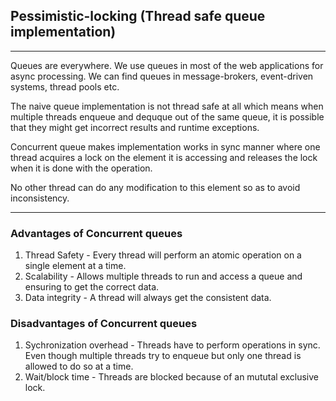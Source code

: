 ## Pessimistic-locking (Thread safe queue implementation)

<hr>

Queues are everywhere. We use queues in most of the web applications for async processing. We can find queues in message-brokers, event-driven systems, thread pools etc.  

The naive queue implementation is not thread safe at all which means when multiple threads enqueue and dequque out of the same queue, it is possible that they might get incorrect results and runtime exceptions.

Concurrent queue makes implementation works in sync manner where one thread acquires a lock on the element it is accessing and releases the lock when it is done with the operation. 

No other thread can do any modification to this element so as to avoid inconsistency.

<hr>

### Advantages of Concurrent queues
1. Thread Safety - Every thread will perform an atomic operation on a single element at a time.
2. Scalability - Allows multiple threads to run and access a queue and ensuring to get the correct data.
3. Data integrity - A thread will always get the consistent data.

### Disadvantages of Concurrent queues
1. Sychronization overhead - Threads have to perform operations in sync. Even though multiple threads try to enqueue but only one thread is allowed to do so at a time. 
2. Wait/block time - Threads are blocked because of an mututal exclusive lock.